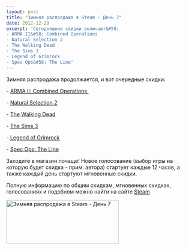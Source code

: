 ```yaml
---
layout: post
title: "Зимняя распродажа в Steam - День 7"
date: 2012-12-29
excerpt: 'Сегодняшние скидки включают&#58;
- ARMA II&#58; Combined Operations
- Natural Selection 2
- The Walking Dead
- The Sims 3
- Legend of Grimrock
- Spec Ops&#58; The Line'
---
```


Зимняя распродажа продолжается, и вот очередные скидки:

- <a href="http://store.steampowered.com/app/4638" target="_blank">ARMA II: Combined Operations </a>

- <a href="http://store.steampowered.com/app/4920" target="_blank">Natural Selection 2</a>

- <a href="http://store.steampowered.com/app/207610" target="_blank">The Walking Dead</a>

- <a href="http://store.steampowered.com/app/47890" target="_blank">The Sims 3</a>

- <a href="http://store.steampowered.com/app/207170" target="_blank">Legend of Grimrock</a>

- <a href="http://store.steampowered.com/app/50300" target="_blank">Spec Ops: The Line</a>

Заходите в магазин почаще! Новое голосование (выбор игры на которую будет скидка - прим. автора) стартует каждые 12 часов, а также каждый день стартуют мгновенные скидки.

Полную информацию по общим скидкам, мгновенных скидках, голосованиях и подобном можно найти на сайте <a title="Магазин Steam" href="http://store.steampowered.com/" target="_blank">Steam</a>

<a href="http://store.steampowered.com/" target="_blank"><img class="size-medium wp-image-117" alt="Зимняя распродажа в Steam - День 7" src="http://gamersoul.ru/wp-content/uploads/2012/12/day_7-300x116.png" width="300" height="116" />

</a>